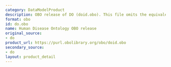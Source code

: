 ```yaml
---
category: DataModelProduct
description: OBO release of DO (doid.obo). This file omits the equivalent axioms.
format: obo
id: do.obo
name: Human Disease Ontology OBO release
original_source:
- do
product_url: https://purl.obolibrary.org/obo/doid.obo
secondary_source:
- do
layout: product_detail
---
```

